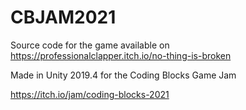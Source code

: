 # CBJAM2021
 
Source code for the game available on
https://professionalclapper.itch.io/no-thing-is-broken

Made in Unity 2019.4 for the Coding Blocks Game Jam

https://itch.io/jam/coding-blocks-2021
